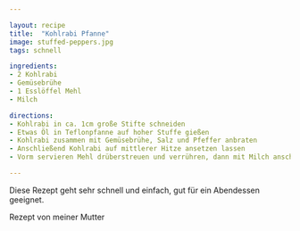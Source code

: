 ```yaml
---

layout: recipe
title:  "Kohlrabi Pfanne"
image: stuffed-peppers.jpg
tags: schnell

ingredients:
- 2 Kohlrabi
- Gemüsebrühe
- 1 Esslöffel Mehl
- Milch

directions:
- Kohlrabi in ca. 1cm große Stifte schneiden
- Etwas Öl in Teflonpfanne auf hoher Stuffe gießen
- Kohlrabi zusammen mit Gemüsebrühe, Salz und Pfeffer anbraten
- Anschließend Kohlrabi auf mittlerer Hitze ansetzen lassen
- Vorm servieren Mehl drüberstreuen und verrühren, dann mit Milch anschwitzen

---
```


Diese Rezept geht sehr schnell und einfach, gut für ein Abendessen geeignet.

Rezept von meiner Mutter